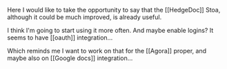 Here I would like to take the opportunity to say that the [[HedgeDoc]] Stoa, although it could be much improved, is already useful.

I think I'm going to start using it more often. And maybe enable logins? It seems to have [[oauth]] integration...

Which reminds me I want to work on that for the [[Agora]] proper, and maybe also on [[Google docs]] integration...